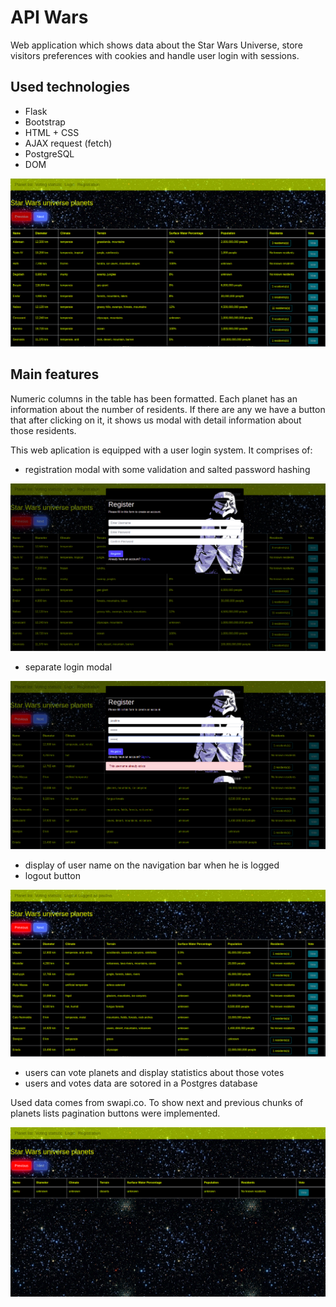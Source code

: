 # API Wars

Web application which shows data about the Star Wars Universe, store visitors preferences with cookies and handle user login with sessions.

## Used technologies

* Flask
* Bootstrap
* HTML + CSS
* AJAX request (fetch)
* PostgreSQL
* DOM

![alt text](static/design/main-page.png)


## Main features

Numeric columns in the table has been formatted. Each planet has an information about the number of residents.
If there are any we have a button that after clicking on it, it shows us modal with detail information about those residents.

This web aplication is equipped with a user login system. It comprises of:

* registration modal with some validation and salted password hashing


![alt text](static/design/registration-modal.png)


* separate login modal


![alt text](static/design/validation-message.png)


* display of user name on the navigation bar when he is logged
* logout button


![alt text](static/design/logged-in-view.png)


* users can vote planets and display statistics about those votes
* users and votes data are sotored in a Postgres database


Used data comes from swapi.co. To show next and previous chunks of planets lists pagination buttons were implemented.


![alt text](static/design/pagination.png) 

